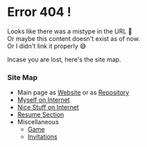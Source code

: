 <!-- @format -->

# Error 404 !

Looks like there was a mistype in the URL 🤔<br>
Or maybe this content doesn't exist as of now.<br>
Or I didn't link it properly 😅

Incase you are lost, here's the site map.

### Site Map

- Main page as [Website](https://bit.ly/mrdgh2821) or as [Repository](https://github.com/MRDGH2821/MRDGH2821)
- [Myself on Internet](Myself_On_internet.md)
- [Nice Stuff on Internet](Nice_Stuff_On_Internet.md)
- [Resume Section](Resume_Section.md)
- Miscellaneous
  - [Game](/Miscellaneous/Game.md)
  - [Invitations](/Miscellaneous/Invitations.md)
